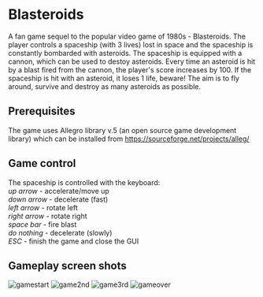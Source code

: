 # Blasteroids
A fan game sequel to the popular video game of 1980s - Blasteroids. The player controls a spaceship (with 3 lives) lost in space and the spaceship is constantly bombarded with asteroids. The spaceship is equipped with a cannon, which can be used to destoy asteroids. Every time an asteroid is hit by a blast fired from the cannon, the player's score increases by 100. If the spaceship is hit with an asteroid, it loses 1 life, beware! The aim is to fly around, survive and destroy as many asteroids as possible.     

## Prerequisites
The game uses Allegro library v.5 (an open source game development library) which can be installed from https://sourceforge.net/projects/alleg/

## Game control
The spaceship is controlled with the keyboard:<br/>
*up arrow*    - accelerate/move up<br/>
*down arrow*  - decelerate (fast)<br/>
*left arrow*  - rotate left<br/>
*right arrow* - rotate right<br/>
*space bar*   - fire blast<br/>
*do nothing*  - decelerate (slowly)<br/>
*ESC*         - finish the game and close the GUI<br/>

## Gameplay screen shots
![gamestart](https://user-images.githubusercontent.com/46479976/83981189-04077f00-a91c-11ea-928f-0a91f3292683.jpg)
![game2nd](https://user-images.githubusercontent.com/46479976/83981203-18e41280-a91c-11ea-9eb8-d52fd2769542.jpg)
![game3rd](https://user-images.githubusercontent.com/46479976/83981206-21d4e400-a91c-11ea-8b18-b6a3014f87b8.jpg)
![gameover](https://user-images.githubusercontent.com/46479976/83981211-2ac5b580-a91c-11ea-98b8-88a2ec667a17.jpg)
